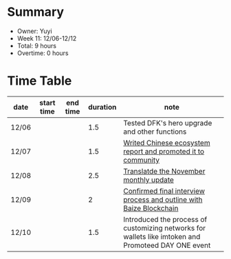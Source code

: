 # Summary
* Owner: Yuyi
* Week 11: 12/06-12/12
* Total: 9 hours
* Overtime: 0 hours

# Time Table
| date  | start time  | end time | duration  |  note |
|---|---|---|---|---|
| 12/06 |   |   | 1.5 | Tested DFK's hero upgrade and other functions  |
| 12/07 |   |   | 1.5 | [Writed Chinese ecosystem report and promoted it to community](https://docs.google.com/document/d/1NRzYoiDNI6g3tk4VpFMbWQ6pCAw-CZtlia91hv1rJs8/edit?usp=sharing) |
| 12/08 |   |   | 2.5 | [Translatde the November monthly update](https://mp.weixin.qq.com/s/-bGkJ-7QHJD6H-UiIftJzQ)  |
| 12/09 |   |   | 2 | [Confirmed final interview process and outline with Baize Blockchain](https://docs.google.com/document/d/1Oxt3_SNpVbikeC379jyxsAQAAS2RnNFJ7iqwSPJmEYk/edit?usp=sharing) |
| 12/10 |   |   | 1.5 | Introduced the process of customizing networks for wallets like imtoken and Promoteed DAY ONE event |
